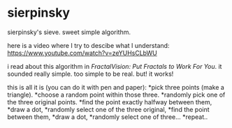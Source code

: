 # sierpinsky
sierpinsky's sieve. sweet simple algorithm.

here is a video where I try to descibe what I understand: https://www.youtube.com/watch?v=zeYUHsCLbWU

i read about this algorithm in *FractalVision: Put Fractals to Work For You*. it sounded really simple. too simple to be real. but! it works!

this is all it is (you can do it with pen and paper):
*pick three points (make a triangle).
*choose a random point within those three.
*randomly pick one of the three original points.
*find the point exactly halfway between them,
*draw a dot,
*randomly select one of the three original,
*find the point between them,
*draw a dot,
*randomly select one of three...
*repeat..
